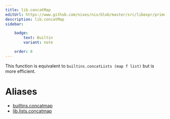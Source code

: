 ```yaml
---
title: lib.concatMap
editUrl: https://www.github.com/nixos/nix/blob/master/src/libexpr/primops.cc
description: lib.concatMap
sidebar:

    badge:
        text: Builtin
        variant: note

    order: 8
---
```


This function is equivalent to `builtins.concatLists (map f list)`
but is more efficient.


# Aliases

- [builtins.concatmap](/nix-doc-comments/reference/builtins/builtins-concatmap)
- [lib.lists.concatmap](/nix-doc-comments/reference/lib/lists/lib-lists-concatmap)


